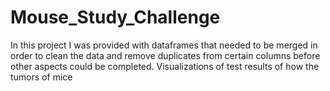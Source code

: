 # Mouse_Study_Challenge
In this project I was provided with dataframes that needed to be merged in order to clean the data and remove duplicates from certain columns before other aspects could be completed. Visualizations of test results of how the tumors of mice 
